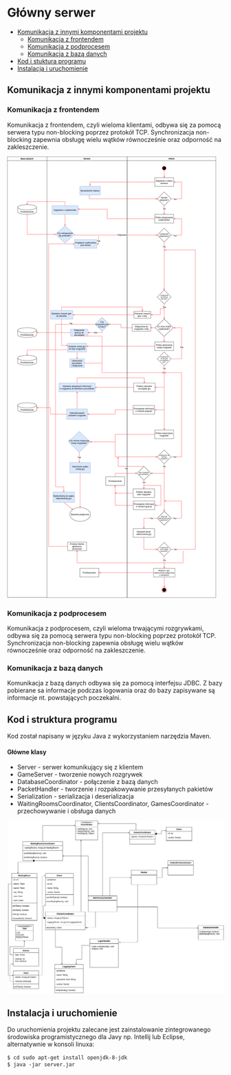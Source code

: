 # Główny serwer

* [Komunikacja z innymi komponentami projektu](#komunikacja-z-innymi-komponentami-projektu)
  * [Komunikacja z frontendem](#komunikacja-z-frontendem)
  * [Komunikacja z podprocesem](#komunikacja-z-podprocesem)
  * [Komunikacja z bazą danych](#komunikacja-z-bazą-danych)
* [Kod i stuktura programu](#kod-i-struktura-programu)
* [Instalacja i uruchomienie](#instalacja-i-uruchomienie)

## Komunikacja z innymi komponentami projektu

### Komunikacja z frontendem
Komunikacja z frontendem, czyli wieloma klientami, odbywa się za pomocą serwera typu non-blocking poprzez protokół TCP. Synchronizacja non-blocking zapewnia obsługę wielu wątków równocześnie oraz odporność na zakleszczenie.

![Diagram przepływu](Diagram_serwer_front.png)

### Komunikacja z podprocesem
Komunikacja z podprocesem, czyli wieloma trwającymi rozgrywkami, odbywa się za pomocą serwera typu non-blocking poprzez protokół TCP. Synchronizacja non-blocking zapewnia obsługę wielu wątków równocześnie oraz odporność na zakleszczenie.

### Komunikacja z bazą danych
Komunikacja z bazą danych odbywa się za pomocą interfejsu JDBC. Z bazy pobierane sa informacje podczas logowania oraz do bazy zapisywane są informacje nt. powstających poczekalni. 

## Kod i struktura programu
Kod został napisany w języku Java z wykorzystaniem narzędzia Maven. 
#### Główne klasy
* Server - serwer komunikujący się z klientem
* GameServer - tworzenie nowych rozgrywek
* DatabaseCoordinator - połączenie z bazą danych
* PacketHandler - tworzenie i rozpakowywanie przesyłanych pakietów
* Serialization - serializacja i deserializacja
* WaitingRoomsCoordinator, ClientsCoordinator, GamesCoordinator - przechowywanie i obsługa danych 

![Diagram klas](Diagram_klas_serwer.png)

## Instalacja i uruchomienie
Do uruchomienia projektu zalecane jest zainstalowanie zintegrowanego środowiska programistycznego dla Javy np. Intellij lub Eclipse, alternatywnie w konsoli linuxa:
```
$ cd sudo apt-get install openjdk-8-jdk
$ java -jar server.jar
```
